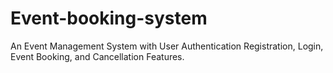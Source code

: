 # Event-booking-system
An Event Management System with User Authentication Registration, Login, Event Booking, and Cancellation Features.
